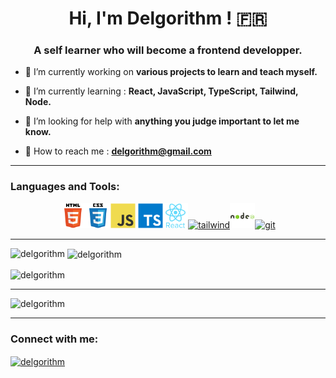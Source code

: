 <h1 align="center">Hi, I'm Delgorithm ! 🇫🇷</h1>
<h3 align="center">A self learner who will become a frontend developper.</h3>



- 🎯 I’m currently working on **various projects to learn and teach myself.**

- 🎯 I’m currently learning : **React, JavaScript, TypeScript, Tailwind, Node.**

- 🎯 I’m looking for help with **anything you judge important to let me know.**

- 📨 How to reach me : **delgorithm@gmail.com**

----------

<h3 align="left">Languages and Tools:</h3>
<p align="center"><a href="https://www.w3.org/html/" target="_blank" rel="noreferrer"><img src="https://raw.githubusercontent.com/devicons/devicon/master/icons/html5/html5-original-wordmark.svg" alt="html5" width="40" height="40"/></a><a href="https://www.w3schools.com/css/" target="_blank" rel="noreferrer"><img src="https://raw.githubusercontent.com/devicons/devicon/master/icons/css3/css3-original-wordmark.svg" alt="css3" width="40" height="40"/></a><a href="https://developer.mozilla.org/en-US/docs/Web/JavaScript" target="_blank" rel="noreferrer"><img src="https://raw.githubusercontent.com/devicons/devicon/master/icons/javascript/javascript-original.svg" alt="javascript" width="40" height="40"/></a> <a href="https://www.typescriptlang.org/" target="_blank" rel="noreferrer"> <img src="https://raw.githubusercontent.com/devicons/devicon/master/icons/typescript/typescript-original.svg" alt="typescript" width="40" height="40"/></a><a href="https://reactjs.org/" target="_blank" rel="noreferrer"><img src="https://raw.githubusercontent.com/devicons/devicon/master/icons/react/react-original-wordmark.svg" alt="react" width="40" height="40"/></a><a href="https://tailwindcss.com/" target="_blank" rel="noreferrer"><img src="https://www.vectorlogo.zone/logos/tailwindcss/tailwindcss-icon.svg" alt="tailwind" width="40" height="40"/></a><a href="[https://nodejs.org](https://nodejs.org/)" target="_blank" rel="noreferrer"><img src="https://raw.githubusercontent.com/devicons/devicon/master/icons/nodejs/nodejs-original-wordmark.svg" alt="nodejs" width="40" height="40"/></a><a href="https://git-scm.com/" target="_blank" rel="noreferrer"><img src="https://www.vectorlogo.zone/logos/git-scm/git-scm-icon.svg" alt="git" width="40" height="40"/></a></p>

----------

<p><img align="left" src="https://github-readme-stats.vercel.app/api/top-langs?username=delgorithm&show_icons=true&locale=en&layout=compact" alt="delgorithm" /></p>

<p>&nbsp;<img align="center" src="https://github-readme-stats.vercel.app/api?username=delgorithm&show_icons=true&locale=en" alt="delgorithm" /></p>

<p><img align="center" src="https://github-readme-streak-stats.herokuapp.com/?user=delgorithm&" alt="delgorithm" /></p>

----------

<p align="left"> <img src="https://komarev.com/ghpvc/?username=delgorithm&label=Profile%20views&color=0e75b6&style=flat" alt="delgorithm" /> </p>

----------

<h3 align="left">Connect with me:</h3>
<p align="left">
<a href="https://twitter.com/delgorithm" target="blank"><img align="center" src="https://raw.githubusercontent.com/rahuldkjain/github-profile-readme-generator/master/src/images/icons/Social/twitter.svg" alt="delgorithm" height="30" width="40" /></a>
</p>
